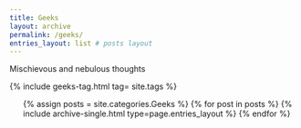 ```yaml
---
title: Geeks
layout: archive
permalink: /geeks/
entries_layout: list # posts layout
---
```

<body oncontextmenu="return false;">
Mischievous and nebulous thoughts

{% include geeks-tag.html tag= site.tags %}

<!--posts-->
<ul>
{% assign posts = site.categories.Geeks %}
{% for post in posts %} 
    {% include archive-single.html type=page.entries_layout %} 
{% endfor %}
</ul>
<br/>
</body>